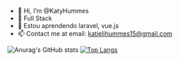 - 👋 Hi, I’m @KatyHummes
- 👀 Full Stack
- 🌱 Estou aprendendo laravel, vue.js
- 📫 Contact me at email: katielihummes15@gmail.com 

![Anurag's GitHub stats](https://github-readme-stats.vercel.app/api?username=KatyHummes&show_icons=true&theme=tranparent)
[![Top Langs](https://github-readme-stats.vercel.app/api/top-langs/?username=KatyHummes&layout=donut)](https://github.com/KatyHummes/github-readme-stats)
